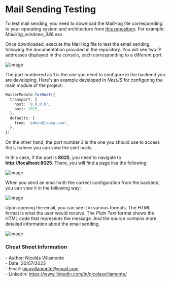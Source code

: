 # Mail Sending Testing

To test mail sending, you need to download the MailHog file corresponding to your operating system and architecture from [this repository](https://github.com/mailhog/MailHog/blob/master/docs/RELEASES.md). For example: _MailHog_windows_386.exe_.

Once downloaded, execute the MailHog file to test the email sending, following the documentation provided in the repository. You will see two IP addresses displayed in the console, each corresponding to a different port.

![image](https://github.com/nicovillamonte/lapsa-frontend/assets/64659720/cbfb1e62-e643-45f5-b255-1cc1b627d3fc)

The port numbered as 1 is the one you need to configure in the backend you are developing. Here's an example developed in _NestJS_ for configuring the main module of the project:

```typescript
MailerModule.forRoot({
  transport: {
    host: '0.0.0.0',
    port: 1025,
  },
  defaults: {
    from: 'admin@lapsa.com',
  },
}),
```

On the other hand, the port number 2 is the one you should use to access the UI where you can view the sent mails.

In this case, if the port is **8025**, you need to navigate to **http://localhost:8025**. There, you will find a page like the following:

![image](https://github.com/nicovillamonte/lapsa-frontend/assets/64659720/b7a1ccb2-64ab-416d-99ef-bad92a37e80c)

When you send an email with the correct configuration from the backend, you can view it in the following way:

![image](https://github.com/nicovillamonte/lapsa-frontend/assets/64659720/79336a68-fc8a-484f-8e25-dfd72fe343a5)

Upon opening the email, you can see it in various formats. The _HTML_ format is what the user would receive. The _Plain Text_ format shows the HTML code that represents the message. And the source contains more detailed information about the email sending.

![image](https://github.com/nicovillamonte/lapsa-frontend/assets/64659720/f510c229-195a-4667-85f3-46a184c62835)

### Cheat Sheet Information
\- Author: Nicolás Villamonte <br>
\- Date: 20/07/2023 <br>
\- Email: nicovillamonte@gmail.com <br>
\- Linkedin: https://www.linkedin.com/in/nicolasvillamonte/ <br>

